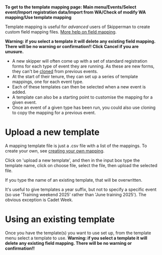 **To get to the template mapping page: Main menu/Events/Select event/Import registration data/Import from WA/Check of modify WA mapping/Use template mapping**

Template mapping is useful for *advanced* users of Skipperman to create custom field mapping files. [More help on field mapping](WA_field_mapping_help).

**Warning: if you select a template it will delete any existing field mapping. There will be no warning or confirmation!! Click Cancel if you are unusure.**

- A new skipper will often come up with a set of standard registration forms for each type of event they are running. As these are new forms, they can't be [cloned](WA_clone_mapping_help.md) from previous events. 
- At the start of their tenure, they can set up a series of template mappings, one for each event type.
- Each of these templates can then be selected when a new event is added.
- A template can also be a starting point to customise the mapping for a given event.
- Once an event of a given type has been run, you could also use cloning to copy the mapping for a previous event.

# Upload a new template

A mapping template file is just a .csv file with a list of the mappings. To create your own, see [creating your own mapping](WA_create_your_own_mapping_help).

Click on 'upload a new template', and then in the input box type the template name, click on choose file, select the file, then upload the selected file.

If you type the name of an existing template, that will be overwritten.

It's useful to give templates a year suffix, but not to specify a specific event (so use 'Training weekend 2025' rather than 'June training 2025'). The obvious exception is Cadet Week.

# Using an existing template

Once you have the template(s) you want to use set up, from the template menu select a template to use. **Warning: if you select a template it will delete any existing field mapping. There will be no warning or confirmation!!**

